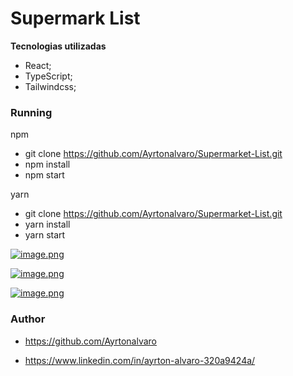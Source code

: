 # Supermark List

**Tecnologias utilizadas**

- React;
- TypeScript;
- Tailwindcss;


### Running
npm 
- git clone https://github.com/Ayrtonalvaro/Supermarket-List.git
- npm install
- npm start

yarn

- git clone https://github.com/Ayrtonalvaro/Supermarket-List.git
- yarn install
- yarn start

[![image.png](https://i.postimg.cc/Yq0psHrq/image.png)](https://postimg.cc/nC8bXN96)

[![image.png](https://i.postimg.cc/j5vbM8B7/image.png)](https://postimg.cc/LYqwXV99)

[![image.png](https://i.postimg.cc/FsY4xVpY/image.png)](https://postimg.cc/fJQpzX6s)

### Author

- https://github.com/Ayrtonalvaro

- https://www.linkedin.com/in/ayrton-alvaro-320a9424a/